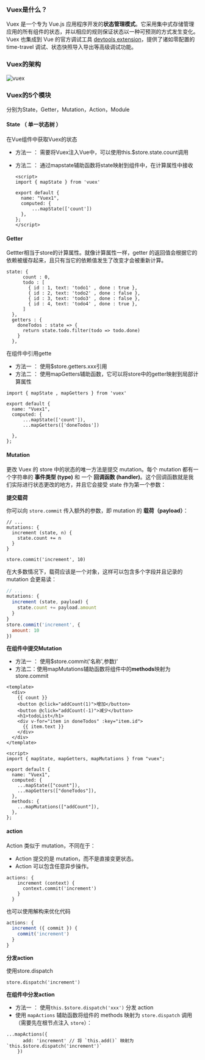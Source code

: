 ### Vuex是什么？

Vuex 是一个专为 Vue.js 应用程序开发的**状态管理模式**。它采用集中式存储管理应用的所有组件的状态，并以相应的规则保证状态以一种可预测的方式发生变化。Vuex 也集成到 Vue 的官方调试工具 [devtools extension](https://github.com/vuejs/vue-devtools)，提供了诸如零配置的 time-travel 调试、状态快照导入导出等高级调试功能。



### Vuex的架构

![vuex](https://vuex.vuejs.org/vuex.png)

### Vuex的5个模块

分别为State，Getter，Mutation，Action，Module



#### State （ 单一状态树 ）

在Vue组件中获取Vuex的状态

- 方法一 ： 需要将Vuex注入Vue中，可以使用this.$store.state.count调用

- 方法二 ： 通过mapstate辅助函数将state映射到组件中，在计算属性中接收

  ```vue
  <script>
  import { mapState } from 'vuex'
  
  export default {
    name: "Vuex1",
    computed: {
        ...mapState(['count'])
    },
  };
  </script>
  ```



#### Getter

Gettter相当于store的计算属性。就像计算属性一样，getter 的返回值会根据它的依赖被缓存起来，且只有当它的依赖值发生了改变才会被重新计算。

```
state: {
      count : 0,
      todo : [
        { id : 1, text: 'todo1' , done : true },
        { id : 2, text: 'todo2' , done : false },
        { id : 3, text: 'todo3' , done : false },
        { id : 4, text: 'todo4' , done : true },
      ]
  },
  getters : {
    doneTodos : state => {
      return state.todo.filter(todo => todo.done)
    }
  },
```



在组件中引用gette

- 方法一 ： 使用$store.getters.xxx引用
- 方法二 ： 使用mapGetters辅助函数，它可以将store中的getter映射到局部计算属性

```
import { mapState , mapGetters } from 'vuex'

export default {
  name: "Vuex1",
  computed: {
      ...mapState(['count']),
      ...mapGetters(['doneTodos'])

  },
};
```



#### Mutation

更改 Vuex 的 store 中的状态的唯一方法是提交 mutation。每个 mutation 都有一个字符串的 **事件类型 (type)** 和 一个 **回调函数 (handler)**。这个回调函数就是我们实际进行状态更改的地方，并且它会接受 state 作为第一个参数：



**提交载荷**

你可以向 `store.commit` 传入额外的参数，即 mutation 的 **载荷（payload）**：

```
// ...
mutations: {
  increment (state, n) {
    state.count += n
  }
}
```

```
store.commit('increment', 10)
```

在大多数情况下，载荷应该是一个对象，这样可以包含多个字段并且记录的 mutation 会更易读：

```js
// ...
mutations: {
  increment (state, payload) {
    state.count += payload.amount
  }
}
store.commit('increment', {
  amount: 10
})
```



**在组件中提交Mutation**

- 方法一 ： 使用$store.commit('名称',参数)‘
- 方法二：使用mapMutations辅助函数将组件中的**methods**映射为store.commit

```
<template>
  <div>
    {{ count }}
    <button @click="addCount(1)">增加</button>
    <button @click="addCount(-1)">减少</button>
    <h1>todoList</h1>
    <div v-for="item in doneTodos" :key="item.id">
      {{ item.text }}
    </div>
  </div>
</template>

<script>
import { mapState, mapGetters, mapMutations } from "vuex";

export default {
  name: "Vuex1",
  computed: {
    ...mapState(["count"]),
    ...mapGetters(["doneTodos"]),
  },
  methods: {
    ...mapMutations(["addCount"]),
  },
};
```



#### action

Action 类似于 mutation，不同在于：

- Action 提交的是 mutation，而不是直接变更状态。
- Action 可以包含任意异步操作。

```
actions: {
    increment (context) {
      context.commit('increment')
    }
  }
```



也可以使用解构来优化代码

```js
actions: {
  increment ({ commit }) {
    commit('increment')
  }
}
```



**分发action**

使用store.dispatch

```
store.dispatch('increment')
```



**在组件中分发action**

- 方法一 ： 使用`this.$store.dispatch('xxx')` 分发 action
- 使用 `mapActions` 辅助函数将组件的 methods 映射为 `store.dispatch` 调用（需要先在根节点注入 `store`）：

```
...mapActions({
      add: 'increment' // 将 `this.add()` 映射为 `this.$store.dispatch('increment')`
    })
```

